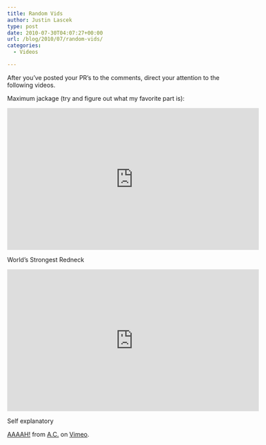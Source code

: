 ```yaml
---
title: Random Vids
author: Justin Lascek
type: post
date: 2010-07-30T04:07:27+00:00
url: /blog/2010/07/random-vids/
categories:
  - Videos

---
```

After you&#8217;ve posted your PR&#8217;s to the comments, direct your attention to the following videos.

Maximum jackage (try and figure out what my favorite part is):
  

  
<span class="embed-youtube" style="text-align:center; display: block;"><iframe class='youtube-player' type='text/html' width='584' height='329' src='https://www.youtube.com/embed/9deKLEkk7oU?version=3&#038;rel=1&#038;fs=1&#038;autohide=2&#038;showsearch=0&#038;showinfo=1&#038;iv_load_policy=1&#038;wmode=transparent' allowfullscreen='true' style='border:0;'></iframe></span>
  

  
World&#8217;s Strongest Redneck
  

  
<span class="embed-youtube" style="text-align:center; display: block;"><iframe class='youtube-player' type='text/html' width='584' height='329' src='https://www.youtube.com/embed/PbK9eybE35E?version=3&#038;rel=1&#038;fs=1&#038;autohide=2&#038;showsearch=0&#038;showinfo=1&#038;iv_load_policy=1&#038;wmode=transparent' allowfullscreen='true' style='border:0;'></iframe></span>
  

  
Self explanatory
  


[AAAAH!][1] from [A.C.][2] on [Vimeo][3].

 [1]: http://vimeo.com/13684531
 [2]: http://vimeo.com/user802431
 [3]: http://vimeo.com
